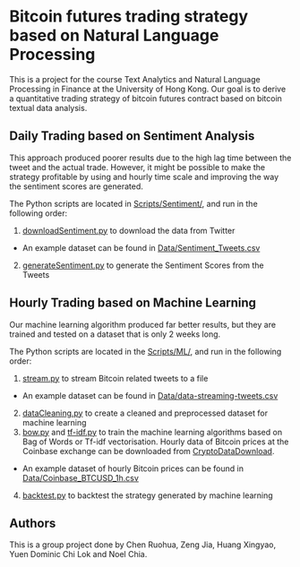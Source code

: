 # Bitcoin futures trading strategy based on Natural Language Processing
This is a project for the course Text Analytics and Natural Language Processing in Finance at the University of Hong Kong. Our goal is to derive a quantitative trading strategy of bitcoin futures contract based on bitcoin textual data analysis.

## Daily Trading based on Sentiment Analysis
This approach produced poorer results due to the high lag time between the tweet and the actual trade. However, it might be possible to make the strategy profitable by using and hourly time scale and improving the way the sentiment scores are generated.

The Python scripts are located in [Scripts/Sentiment/](https://github.com/noelchia/Bitcoin-NLP/tree/master/Scripts/Sentiment), and run in the following order:
1. [downloadSentiment.py](https://github.com/noelchia/Bitcoin-NLP/blob/master/Scripts/Sentiment/downloadSentiment.py) to download the data from Twitter
  * An example dataset can be found in [Data/Sentiment_Tweets.csv](https://github.com/noelchia/Bitcoin-NLP/blob/master/Data/Sentiment_Tweets.csv)
2. [generateSentiment.py](https://github.com/noelchia/Bitcoin-NLP/blob/master/Scripts/Sentiment/generateSentiment.py) to generate the Sentiment Scores from the Tweets

## Hourly Trading based on Machine Learning
Our machine learning algorithm produced far better results, but they are trained and tested on a dataset that is only 2 weeks long.

The Python scripts are located in the [Scripts/ML/](https://github.com/noelchia/Bitcoin-NLP/tree/master/Scripts/ML), and run in the following order:
1. [stream.py](https://github.com/noelchia/Bitcoin-NLP/blob/master/Scripts/ML/stream.py) to stream Bitcoin related tweets to a file
  * An example dataset can be found in [Data/data-streaming-tweets.csv](https://github.com/noelchia/Bitcoin-NLP/blob/master/Data/data-streaming-tweets.csv)
2. [dataCleaning.py](https://github.com/noelchia/Bitcoin-NLP/blob/master/Scripts/ML/dataCleaning.py) to create a cleaned and preprocessed dataset for machine learning
3. [bow.py](https://github.com/noelchia/Bitcoin-NLP/blob/master/Scripts/ML/bow.py) and [tf-idf.py](https://github.com/noelchia/Bitcoin-NLP/blob/master/Scripts/ML/tf-idf.py) to train the machine learning algorithms based on Bag of Words or Tf-idf vectorisation. Hourly data of Bitcoin prices at the Coinbase exchange can be downloaded from [CryptoDataDownload](https://www.cryptodatadownload.com/).
  * An example dataset of hourly Bitcoin prices can be found in [Data/Coinbase_BTCUSD_1h.csv](https://github.com/noelchia/Bitcoin-NLP/blob/master/Data/Coinbase_BTCUSD_1h.csv)
4. [backtest.py](https://github.com/noelchia/Bitcoin-NLP/blob/master/Scripts/ML/backtest.py) to backtest the strategy generated by machine learning

## Authors
This is a group project done by Chen Ruohua, Zeng Jia, Huang Xingyao, Yuen Dominic Chi Lok and Noel Chia.
